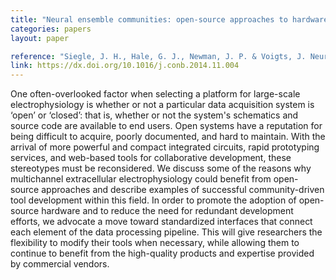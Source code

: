 ```yaml
---
title: "Neural ensemble communities: open-source approaches to hardware for large-scale electrophysiology"
categories: papers
layout: paper

reference: "Siegle, J. H., Hale, G. J., Newman, J. P. & Voigts, J. Neural ensemble communities: open-source approaches to hardware for large-scale electrophysiology. Current Opinion in Neurobiology 32, 53–59 (2015)."
link: https://dx.doi.org/10.1016/j.conb.2014.11.004
---
```


One often-overlooked factor when selecting a platform for large-scale electrophysiology is whether or not a particular data acquisition system is ‘open’ or ‘closed’: that is, whether or not the system's schematics and source code are available to end users. Open systems have a reputation for being difficult to acquire, poorly documented, and hard to maintain. With the arrival of more powerful and compact integrated circuits, rapid prototyping services, and web-based tools for collaborative development, these stereotypes must be reconsidered. We discuss some of the reasons why multichannel extracellular electrophysiology could benefit from open-source approaches and describe examples of successful community-driven tool development within this field. In order to promote the adoption of open-source hardware and to reduce the need for redundant development efforts, we advocate a move toward standardized interfaces that connect each element of the data processing pipeline. This will give researchers the flexibility to modify their tools when necessary, while allowing them to continue to benefit from the high-quality products and expertise provided by commercial vendors.  
